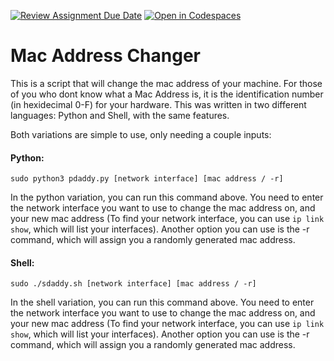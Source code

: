 [![Review Assignment Due Date](https://classroom.github.com/assets/deadline-readme-button-22041afd0340ce965d47ae6ef1cefeee28c7c493a6346c4f15d667ab976d596c.svg)](https://classroom.github.com/a/tp86o73G)
[![Open in Codespaces](https://classroom.github.com/assets/launch-codespace-2972f46106e565e64193e422d61a12cf1da4916b45550586e14ef0a7c637dd04.svg)](https://classroom.github.com/open-in-codespaces?assignment_repo_id=17729447)

# Mac Address Changer
This is a script that will change the mac address of your machine. For those of you who dont know what a Mac Address is, it is the identification number (in hexidecimal 0-F) for your hardware. This was written in two different languages: Python and Shell, with the same features.

Both variations are simple to use, only needing a couple inputs:
#### Python:
    sudo python3 pdaddy.py [network interface] [mac address / -r]
In the python variation, you can run this command above. You need to enter the network interface you want to use to change the mac address on, and your new mac address (To find your network interface, you can use `ip link show`, which will list your interfaces). Another option you can use is the -r command, which will assign you a randomly generated mac address.

#### Shell:
    sudo ./sdaddy.sh [network interface] [mac address / -r]
In the shell variation, you can run this command above. You need to enter the network interface you want to use to change the mac address on, and your new mac address (To find your network interface, you can use `ip link show`, which will list your interfaces). Another option you can use is the -r command, which will assign you a randomly generated mac address.